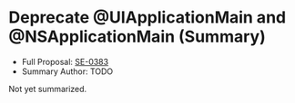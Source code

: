 # Deprecate @UIApplicationMain and @NSApplicationMain (Summary)

* Full Proposal: [SE-0383](https://github.com/apple/swift-evolution/blob/main/proposals/0383-deprecate-uiapplicationmain-and-nsapplicationmain.md)
* Summary Author: TODO

Not yet summarized.

